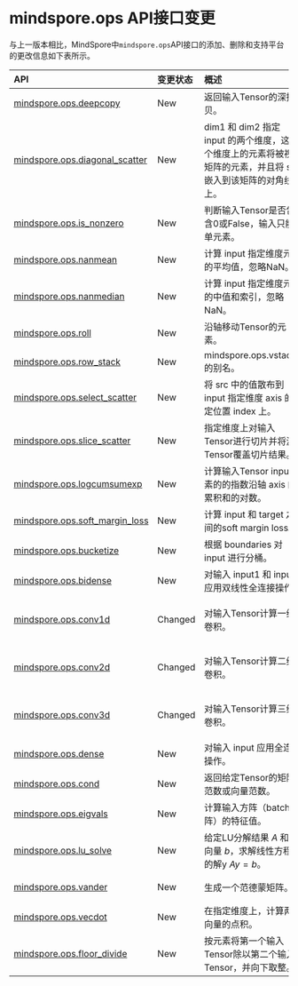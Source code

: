 # mindspore.ops API接口变更

与上一版本相比，MindSpore中`mindspore.ops`API接口的添加、删除和支持平台的更改信息如下表所示。

|API|变更状态|概述|支持平台|类别|
|:----|:----|:----|:----|:----|
|[mindspore.ops.deepcopy](https://mindspore.cn/docs/zh-CN/r2.1/api_python/ops/mindspore.ops.deepcopy.html#mindspore.ops.deepcopy)|New|返回输入Tensor的深拷贝。|r2.1: Ascend/GPU/CPU|Array操作
|[mindspore.ops.diagonal_scatter](https://mindspore.cn/docs/zh-CN/r2.1/api_python/ops/mindspore.ops.diagonal_scatter.html#mindspore.ops.diagonal_scatter)|New|dim1 和 dim2 指定 input 的两个维度，这两个维度上的元素将被视为矩阵的元素，并且将 src 嵌入到该矩阵的对角线上。|r2.1: Ascend/GPU/CPU|Array操作
|[mindspore.ops.is_nonzero](https://mindspore.cn/docs/zh-CN/r2.1/api_python/ops/mindspore.ops.is_nonzero.html#mindspore.ops.is_nonzero)|New|判断输入Tensor是否包含0或False，输入只能是单元素。|r2.1: Ascend/GPU/CPU|Array操作
|[mindspore.ops.nanmean](https://mindspore.cn/docs/zh-CN/r2.1/api_python/ops/mindspore.ops.nanmean.html#mindspore.ops.nanmean)|New|计算 input 指定维度元素的平均值，忽略NaN。|r2.1: Ascend/GPU/CPU|Array操作
|[mindspore.ops.nanmedian](https://mindspore.cn/docs/zh-CN/r2.1/api_python/ops/mindspore.ops.nanmedian.html#mindspore.ops.nanmedian)|New|计算 input 指定维度元素的中值和索引，忽略NaN。|r2.1: CPU|Array操作
|[mindspore.ops.roll](https://mindspore.cn/docs/zh-CN/r2.1/api_python/ops/mindspore.ops.roll.html#mindspore.ops.roll)|New|沿轴移动Tensor的元素。|r2.1: GPU|Array操作
|[mindspore.ops.row_stack](https://mindspore.cn/docs/zh-CN/r2.1/api_python/ops/mindspore.ops.row_stack.html#mindspore.ops.row_stack)|New|mindspore.ops.vstack() 的别名。|r2.1: Ascend/GPU/CPU|Array操作
|[mindspore.ops.select_scatter](https://mindspore.cn/docs/zh-CN/r2.1/api_python/ops/mindspore.ops.select_scatter.html#mindspore.ops.select_scatter)|New|将 src 中的值散布到 input 指定维度 axis 的指定位置 index 上。|r2.1: Ascend/GPU/CPU|Array操作
|[mindspore.ops.slice_scatter](https://mindspore.cn/docs/zh-CN/r2.1/api_python/ops/mindspore.ops.slice_scatter.html#mindspore.ops.slice_scatter)|New|指定维度上对输入Tensor进行切片并将源Tensor覆盖切片结果。|r2.1: Ascend/GPU/CPU|Array操作
|[mindspore.ops.logcumsumexp](https://mindspore.cn/docs/zh-CN/r2.1/api_python/ops/mindspore.ops.logcumsumexp.html#mindspore.ops.logcumsumexp)|New|计算输入Tensor input 元素的的指数沿轴 axis 的累积和的对数。|r2.1: Ascend/CPU/GPU|Reduction函数
|[mindspore.ops.soft_margin_loss](https://mindspore.cn/docs/zh-CN/r2.1/api_python/ops/mindspore.ops.soft_margin_loss.html#mindspore.ops.soft_margin_loss)|New|计算 input 和 target 之间的soft margin loss。|r2.1: Ascend/GPU|损失函数
|[mindspore.ops.bucketize](https://mindspore.cn/docs/zh-CN/r2.1/api_python/ops/mindspore.ops.bucketize.html#mindspore.ops.bucketize)|New|根据 boundaries 对 input 进行分桶。|r2.1: Ascend/GPU/CPU|比较函数
|[mindspore.ops.bidense](https://mindspore.cn/docs/zh-CN/r2.1/api_python/ops/mindspore.ops.bidense.html#mindspore.ops.bidense)|New|对输入 input1 和 input2 应用双线性全连接操作。|r2.1: Ascend/GPU/CPU|神经网络
|[mindspore.ops.conv1d](https://mindspore.cn/docs/zh-CN/r2.1/api_python/ops/mindspore.ops.conv1d.html#mindspore.ops.conv1d)|Changed|对输入Tensor计算一维卷积。|r2.0: Ascend/GPU/CPU => r2.1: Ascend/GPU|神经网络
|[mindspore.ops.conv2d](https://mindspore.cn/docs/zh-CN/r2.1/api_python/ops/mindspore.ops.conv2d.html#mindspore.ops.conv2d)|Changed|对输入Tensor计算二维卷积。|r2.0: Ascend/GPU/CPU => r2.1: Ascend/GPU|神经网络
|[mindspore.ops.conv3d](https://mindspore.cn/docs/zh-CN/r2.1/api_python/ops/mindspore.ops.conv3d.html#mindspore.ops.conv3d)|Changed|对输入Tensor计算三维卷积。|r2.0: Ascend/GPU/CPU => r2.1: Ascend/GPU|神经网络
|[mindspore.ops.dense](https://mindspore.cn/docs/zh-CN/r2.1/api_python/ops/mindspore.ops.dense.html#mindspore.ops.dense)|New|对输入 input 应用全连接操作。|r2.1: Ascend/GPU/CPU|神经网络
|[mindspore.ops.cond](https://mindspore.cn/docs/zh-CN/r2.1/api_python/ops/mindspore.ops.cond.html#mindspore.ops.cond)|New|返回给定Tensor的矩阵范数或向量范数。|r2.1: GPU/CPU|线性代数函数
|[mindspore.ops.eigvals](https://mindspore.cn/docs/zh-CN/r2.1/api_python/ops/mindspore.ops.eigvals.html#mindspore.ops.eigvals)|New|计算输入方阵（batch方阵）的特征值。|r2.1: Ascend/CPU|线性代数函数
|[mindspore.ops.lu_solve](https://mindspore.cn/docs/zh-CN/r2.1/api_python/ops/mindspore.ops.lu_solve.html#mindspore.ops.lu_solve)|New|给定LU分解结果 $A$ 和列向量 $b$，求解线性方程组的解y $Ay = b$。|r2.1: Ascend/GPU/CPU|线性代数函数
|[mindspore.ops.vander](https://mindspore.cn/docs/zh-CN/r2.1/api_python/ops/mindspore.ops.vander.html#mindspore.ops.vander)|New|生成一个范德蒙矩阵。|r2.1: Ascend/GPU/CPU|线性代数函数
|[mindspore.ops.vecdot](https://mindspore.cn/docs/zh-CN/r2.1/api_python/ops/mindspore.ops.vecdot.html#mindspore.ops.vecdot)|New|在指定维度上，计算两批向量的点积。|r2.1: Ascend/GPU/CPU|线性代数函数
|[mindspore.ops.floor_divide](https://mindspore.cn/docs/zh-CN/r2.1/api_python/ops/mindspore.ops.floor_divide.html#mindspore.ops.floor_divide)|New|按元素将第一个输入Tensor除以第二个输入Tensor，并向下取整。|r2.1: Ascend/GPU/CPU|逐元素运算
